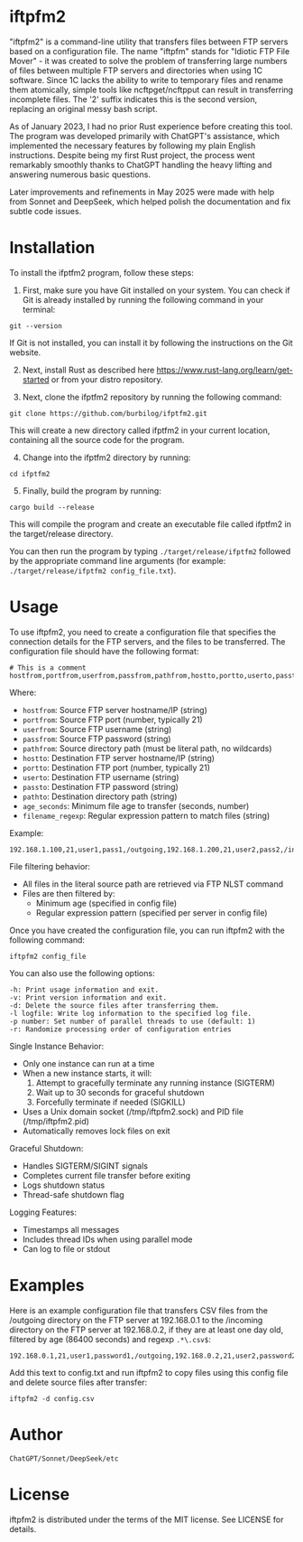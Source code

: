 iftpfm2
=======

"iftpfm2" is a command-line utility that transfers files between FTP servers based on a configuration file. The name "iftpfm" stands for "Idiotic FTP File Mover" - it was created to solve the problem of transferring large numbers of files between multiple FTP servers and directories when using 1C software. Since 1C lacks the ability to write to temporary files and rename them atomically, simple tools like ncftpget/ncftpput can result in transferring incomplete files. The '2' suffix indicates this is the second version, replacing an original messy bash script.

As of January 2023, I had no prior Rust experience before creating this tool. The program was developed primarily with ChatGPT's assistance, which implemented the necessary features by following my plain English instructions. Despite being my first Rust project, the process went remarkably smoothly thanks to ChatGPT handling the heavy lifting and answering numerous basic questions.

Later improvements and refinements in May 2025 were made with help from Sonnet and DeepSeek, which helped polish the documentation and fix subtle code issues.

Installation
============

To install the ifptfm2 program, follow these steps:

1. First, make sure you have Git installed on your system. You can check if Git is already installed by running the following command in your terminal:

~~~
git --version
~~~

If Git is not installed, you can install it by following the instructions on the Git website.

2. Next, install Rust as described here https://www.rust-lang.org/learn/get-started or from your distro repository.

3. Next, clone the ifptfm2 repository by running the following command:

~~~
git clone https://github.com/burbilog/ifptfm2.git
~~~

This will create a new directory called ifptfm2 in your current location, containing all the source code for the program.

4. Change into the ifptfm2 directory by running:

~~~
cd ifptfm2
~~~

5. Finally, build the program by running:

~~~
cargo build --release
~~~

This will compile the program and create an executable file called ifptfm2 in the target/release directory.

You can then run the program by typing `./target/release/ifptfm2` followed by the appropriate command line arguments (for example: `./target/release/ifptfm2 config_file.txt`).



Usage
=====

To use iftpfm2, you need to create a configuration file that specifies the connection details for the FTP servers, and the files to be transferred. The configuration file should have the following format:

~~~
# This is a comment
hostfrom,portfrom,userfrom,passfrom,pathfrom,hostto,portto,userto,passto,pathto,age_seconds,filename_regexp
~~~

Where:
- `hostfrom`: Source FTP server hostname/IP (string)
- `portfrom`: Source FTP port (number, typically 21)
- `userfrom`: Source FTP username (string)
- `passfrom`: Source FTP password (string)
- `pathfrom`: Source directory path (must be literal path, no wildcards)
- `hostto`: Destination FTP server hostname/IP (string)
- `portto`: Destination FTP port (number, typically 21)
- `userto`: Destination FTP username (string)
- `passto`: Destination FTP password (string)
- `pathto`: Destination directory path (string)
- `age_seconds`: Minimum file age to transfer (seconds, number)
- `filename_regexp`: Regular expression pattern to match files (string)

Example:
```
192.168.1.100,21,user1,pass1,/outgoing,192.168.1.200,21,user2,pass2,/incoming,3600,.*\.xml$
```

File filtering behavior:
- All files in the literal source path are retrieved via FTP NLST command
- Files are then filtered by:
  - Minimum age (specified in config file)
  - Regular expression pattern (specified per server in config file)

Once you have created the configuration file, you can run iftpfm2 with the following command:

~~~
iftpfm2 config_file
~~~

You can also use the following options:

    -h: Print usage information and exit.
    -v: Print version information and exit.
    -d: Delete the source files after transferring them.
    -l logfile: Write log information to the specified log file.
    -p number: Set number of parallel threads to use (default: 1)
    -r: Randomize processing order of configuration entries

Single Instance Behavior:
- Only one instance can run at a time
- When a new instance starts, it will:
  1. Attempt to gracefully terminate any running instance (SIGTERM)
  2. Wait up to 30 seconds for graceful shutdown
  3. Forcefully terminate if needed (SIGKILL)
- Uses a Unix domain socket (/tmp/iftpfm2.sock) and PID file (/tmp/iftpfm2.pid)
- Automatically removes lock files on exit

Graceful Shutdown:
- Handles SIGTERM/SIGINT signals
- Completes current file transfer before exiting
- Logs shutdown status
- Thread-safe shutdown flag

Logging Features:
- Timestamps all messages
- Includes thread IDs when using parallel mode
- Can log to file or stdout

Examples
========

Here is an example configuration file that transfers CSV files from the /outgoing directory on the FTP server at 192.168.0.1 to the /incoming directory on the FTP server at 192.168.0.2, if they are at least one day old, filtered by age (86400 seconds) and regexp `.*\.csv$`:

```
192.168.0.1,21,user1,password1,/outgoing,192.168.0.2,21,user2,password2,/incoming,86400,.*\.csv$
```

Add this text to config.txt and run iftpfm2 to copy files using this config file and delete source files after transfer:

```
iftpfm2 -d config.csv
```

Author
======

    ChatGPT/Sonnet/DeepSeek/etc

License
=======

iftpfm2 is distributed under the terms of the MIT license. See LICENSE for details.
